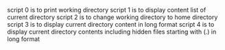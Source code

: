 script 0 is to print  working directory 
script 1 is to display content list of current directory
script 2 is to change working directory to home directory
script 3 is to display current directory content in long format
script 4 is to display current directory contents including hidden files starting with (.) in long format



